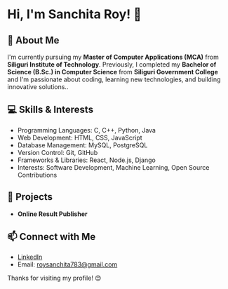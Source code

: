 # Hi, I'm Sanchita Roy! 👋

## 🚀 About Me
I'm currently pursuing my **Master of Computer Applications (MCA)** from **Siliguri Institute of Technology**. 
Previously, I completed my **Bachelor of Science (B.Sc.) in Computer Science** from **Siliguri Government College** and I'm passionate about coding, learning new technologies, and building innovative solutions..

## 💻 Skills & Interests
- Programming Languages: C, C++, Python, Java
- Web Development: HTML, CSS, JavaScript
- Database Management: MySQL, PostgreSQL
- Version Control: Git, GitHub
- Frameworks & Libraries: React, Node.js, Django
- Interests: Software Development, Machine Learning, Open Source Contributions

## 📜 Projects
- **Online Result Publisher**

## 📫 Connect with Me
- [LinkedIn](https://www.linkedin.com/in/sanchita-roy-19ba22283/)
- Email: roysanchita783@gmail.com


Thanks for visiting my profile! 😊
